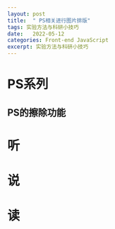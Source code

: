 ```yaml
---
layout: post
title:  " PS相关进行图片排版"
tags: 实验方法与科研小技巧
date:   2022-05-12
categories: Front-end JavaScript
excerpt: 实验方法与科研小技巧
---
```


# PS系列
## PS的擦除功能

# 听


# 说

# 读
